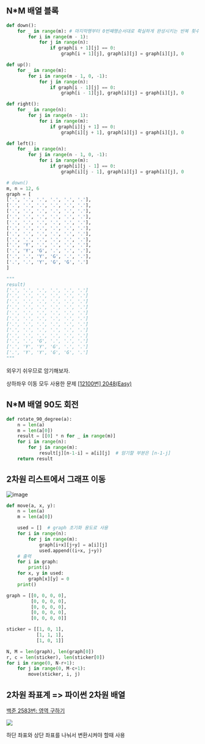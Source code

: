 ## N*M 배열 블록 
```python
def down():
    for _ in range(m): # 마지막행부터 0번째행순서대로 확실하게 완성시키는 반복 횟수 
        for i in range(m - 1):
            for j in range(n):
                if graph[i + 1][j] == 0:
                    graph[i + 1][j], graph[i][j] = graph[i][j], 0

def up():
    for _ in range(m):
        for i in range(m - 1, 0, -1):
            for j in range(n):
                if graph[i - 1][j] == 0:
                    graph[i - 1][j], graph[i][j] = graph[i][j], 0

def right():
    for _ in range(n):
        for j in range(n - 1):
            for i in range(m):
                if graph[i][j + 1] == 0:
                    graph[i][j + 1], graph[i][j] = graph[i][j], 0

def left():
    for _ in range(n):
        for j in range(n - 1, 0, -1):
            for i in range(m):
                if graph[i][j - 1] == 0:
                    graph[i][j - 1], graph[i][j] = graph[i][j], 0

# down()
m, n = 12, 6
graph = [
['.', '.', '.', '.', '.', '.'],
['.', '.', '.', '.', '.', '.'],
['.', '.', '.', '.', '.', '.'],
['.', '.', '.', '.', '.', '.'],
['.', '.', '.', '.', '.', '.'],
['.', '.', '.', '.', '.', '.'],
['.', '.', '.', '.', '.', '.'],
['.', '.', '.', '.', '.', '.'],
['.', 'Y', '.', '.', '.', '.'],
['.', 'Y', 'G', '.', '.', '.'],
['.', '.', 'Y', 'G', '.', '.'],
['.', '.', 'Y', 'G', 'G', '.']
]

"""
result)
['.', '.', '.', '.', '.', '.']
['.', '.', '.', '.', '.', '.']
['.', '.', '.', '.', '.', '.']
['.', '.', '.', '.', '.', '.']
['.', '.', '.', '.', '.', '.']
['.', '.', '.', '.', '.', '.']
['.', '.', '.', '.', '.', '.']
['.', '.', '.', '.', '.', '.']
['.', '.', '.', '.', '.', '.']
['.', '.', 'G', '.', '.', '.']
['.', 'Y', 'Y', 'G', '.', '.']
['.', 'Y', 'Y', 'G', 'G', '.']
"""
```
외우기 쉬우므로 암기해보자. 

상하좌우 이동 모두 사용한 문제 [[12100번] 2048(Easy)](https://velog.io/@legowww/12100%EB%B2%88-2048Easy) 

## N*M 배열 90도 회전
```python
def rotate_90_degree(a):
    n = len(a)
    m = len(a[0])
    result = [[0] * n for _ in range(m)]
    for i in range(n):
        for j in range(m):
            result[j][n-1-i] = a[i][j]  # 암기할 부분은 [n-1-j]
    return result
```
## 2차원 리스트에서 그래프 이동
![image](https://user-images.githubusercontent.com/70372188/218017723-5e538ff0-c5ab-466c-8fee-71777d8d969c.png)
```python
def move(a, x, y):
    n = len(a)
    m = len(a[0])

    used = []  # graph 초기화 용도로 사용
    for i in range(n):
        for j in range(m):
            graph[i+x][j+y] = a[i][j]
            used.append((i+x, j+y))
    # 출력
    for i in graph:
        print(i)
    for x, y in used:
        graph[x][y] = 0
    print()

graph = [[0, 0, 0, 0],
         [0, 0, 0, 0],
         [0, 0, 0, 0],
         [0, 0, 0, 0],
         [0, 0, 0, 0]]

sticker = [[1, 0, 1],
           [1, 1, 1],
           [1, 0, 1]]

N, M = len(graph), len(graph[0])
r, c = len(sticker), len(sticker[0])
for i in range(0, N-r+1):
    for j in range(0, M-c+1):
        move(sticker, i, j)
```









## 2차원 좌표계 => 파이썬 2차원 배열

[백준 2583번: 영역 구하기](https://velog.io/@legowww/%EB%B0%B1%EC%A4%80-2583%EB%B2%88-%EC%98%81%EC%97%AD-%EA%B5%AC%ED%95%98%EA%B8%B0)

![](https://velog.velcdn.com/images/legowww/post/42b3ada9-7f64-4d88-b924-d7e23f56fd5c/image.png)

하단 좌표와 상단 좌표를 나눠서 변환시켜야 할때 사용

